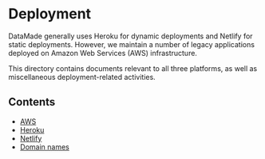 # Deployment

DataMade generally uses Heroku for dynamic deployments and Netlify for static
deployments. However, we maintain a number of legacy applications deployed on
Amazon Web Services (AWS) infrastructure.

This directory contains documents relevant to all three platforms, as well as
miscellaneous deployment-related activities.

## Contents

- [AWS](./aws)
- [Heroku](./heroku)
- [Netlify](./netlify)
- [Domain names](domain-names.md)
